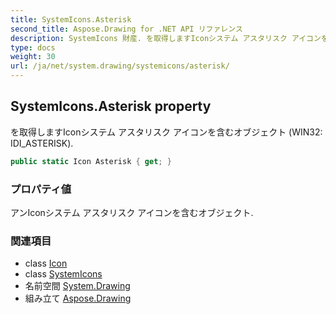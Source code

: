 ```yaml
---
title: SystemIcons.Asterisk
second_title: Aspose.Drawing for .NET API リファレンス
description: SystemIcons 財産. を取得しますIconシステム アスタリスク アイコンを含むオブジェクト WIN32 IDI_ASTERISK.
type: docs
weight: 30
url: /ja/net/system.drawing/systemicons/asterisk/
---
```

## SystemIcons.Asterisk property

を取得しますIconシステム アスタリスク アイコンを含むオブジェクト (WIN32: IDI_ASTERISK).

```csharp
public static Icon Asterisk { get; }
```

### プロパティ値

アンIconシステム アスタリスク アイコンを含むオブジェクト.

### 関連項目

* class [Icon](../../icon/)
* class [SystemIcons](../)
* 名前空間 [System.Drawing](../../systemicons/)
* 組み立て [Aspose.Drawing](../../../)


